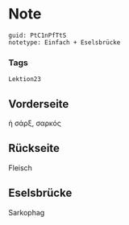 # Note
```
guid: PtC1nPfTtS
notetype: Einfach + Eselsbrücke
```

### Tags
```
Lektion23
```

## Vorderseite
ἡ σάρξ, σαρκός

## Rückseite
Fleisch

## Eselsbrücke
Sarkophag
